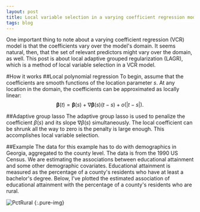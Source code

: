 ```yaml
---
layout: post
title: Local variable selection in a varying coefficient regression model
tags: blog
---
```


One important thing to note about a varying coefficient regression (VCR) model is that the coefficients vary over the model's domain. It seems natural, then, that the set of relevant predictors might vary over the domain, as well. This post is about local adaptive grouped regularization (LAGR), which is a method of local variable selection in a VCR model.

#How it works
##Local polynomial regression
To begin, assume that the coefficients are smooth functions of the location parameter $s$. At any location in the domain, the coefficients can be approximated as locally linear:
$$\boldsymbol{\beta}(t) = \boldsymbol{\beta}(s) + \nabla \boldsymbol{\beta}(s) (t - s) + o(|t - s|).$$

##Adaptive group lasso
The adaptive group lasso is used to penalize the coefficient $\beta(s)$ and its slope $\nabla \beta(s)$ simultaneously. The local coefficient can be shrunk all the way to zero is the penalty is large enough. This accomplishes local variable selection.

##Example
The data for this example has to do with demographics in Georgia, aggregated to the county level. The data is from the 1990 US Census. We are estimating the associations between educational attainment and some other demographic covariates. Educational attainment is measured as the percentage of a county's residents who have at least a bachelor's degree. Below, I've plotted the estimated association of educational attainment with the percentage of a county's residents who are rural. 


![PctRural](//somesquares.org/images/2014/12/2014-12-19-PctRural.png)
{:.pure-img}
